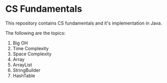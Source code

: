 # CS Fundamentals

This repository contains CS fundamentals and it's implementation in Java.

The following are the topics:

1. Big OH
2. Time Complexity
3. Space Complexity
4. Array
5. ArrayList
6. StringBuilder
7. HashTable